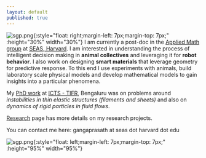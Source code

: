 ```yaml
---
layout: default
published: true
---
```

![sgp.png]({{site.baseurl}}/sgp.png){:style="float: right;margin-left: 7px;margin-top: 7px;" :height="30%" width="30%"} I am currently a post-doc in the [Applied Math group](https://www.seas.harvard.edu/softmat/index.html) at [SEAS, Harvard](https://seas.harvard.edu/). I am interested in understanding the process of intelligent decision making in **animal collectives** and leveraging it for **robot behavior**. I also work on designing **smart materials** that leverage geometry for predictive response. To this end I use experiments with animals, build laboratory scale physical models and develop mathematical models to gain insights into a particular phenomena.

My [PhD work](https://drive.google.com/file/d/18Jo4n4aU79etWbhs4fPXq2DOnauR8BoI/view?usp=sharing) at [ICTS - TIFR](https://www.icts.res.in), Bengaluru was on problems around _instabilities in thin elastic structures (filaments and sheets)_ and also on _dynamics of rigid particles in fluid flows_.

[Research](./research) page has more details on my research projects.

You can contact me here: gangaprasath at seas dot harvard dot edu

![sgp.png]({{site.baseurl}}/Combined.png){:style="float: left;margin-left: 7px;margin-top: 7px;" :height="95%" width="95%"}
